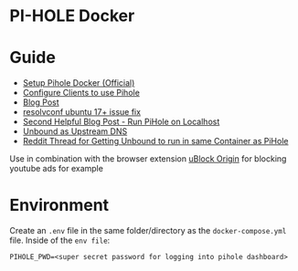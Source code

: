 # PI-HOLE Docker

# Guide

- [Setup Pihole Docker (Official)](https://github.com/pi-hole/docker-pi-hole/#running-pi-hole-docker)
- [Configure Clients to use Pihole](https://discourse.pi-hole.net/t/how-do-i-configure-my-devices-to-use-pi-hole-as-their-dns-server/245)
- [Blog Post](https://pimylifeup.com/pi-hole-docker/)
- [resolvconf ubuntu 17+ issue fix](https://askubuntu.com/questions/907246/how-to-disable-systemd-resolved-in-ubuntu)
- [Second Helpful Blog Post - Run PiHole on Localhost](https://thanosmour-tk.medium.com/run-pi-hole-in-localhost-and-some-extras-4b50e76611e6)
- [Unbound as Upstream DNS](https://nlnetlabs.nl/projects/unbound/about/)
- [Reddit Thread for Getting Unbound to run in same Container as PiHole](https://www.reddit.com/r/docker/comments/rbgrm8/how_to_install_unbound_and_pihole_in_docker_using/)

Use in combination with the browser extension [uBlock Origin](https://chrome.google.com/webstore/detail/ublock-origin/cjpalhdlnbpafiamejdnhcphjbkeiagm) for blocking youtube ads for example

# Environment

Create an `.env` file in the same folder/directory as the `docker-compose.yml` file.
Inside of the `env file`:

```
PIHOLE_PWD=<super secret password for logging into pihole dashboard>
```